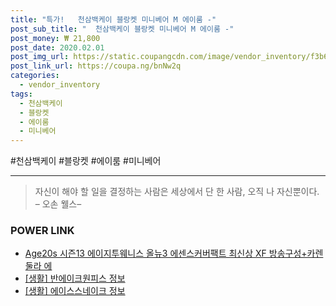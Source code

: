 ```yaml
--- 
title: "특가!   천삼백케이 블랑켓 미니베어 M 에이룸 -" 
post_sub_title: "  천삼백케이 블랑켓 미니베어 M 에이룸 -" 
post_money: ₩ 21,800 
post_date: 2020.02.01 
post_img_url: https://static.coupangcdn.com/image/vendor_inventory/f3b6/7128cf11d4db73cf41dc472a0cc5417dbb308846350475eb326632d625ad.jpeg 
post_link_url: https://coupa.ng/bnNw2q 
categories: 
  - vendor_inventory 
tags: 
  - 천삼백케이 
  - 블랑켓 
  - 에이룸 
  - 미니베어 
--- 
```

  #천삼백케이 #블랑켓 #에이룸 #미니베어 
<hr> 

> 자신이 해야 할 일을 결정하는 사람은 세상에서 단 한 사람, 오직 나 자신뿐이다. – 오손 웰스–  


### POWER LINK

* <a href="https://blog.naver.com/sakai111/221776902059" target="_blank">Age20s 시즌13 에이지투웨니스 올뉴3 에센스커버팩트 최신상 XF 방송구성+카렌둘라 에</a>
* <a href="https://blog.naver.com/sakai111/221766384878" target="_blank"> [생활] 반에이크원피스 정보 </a>
* <a href="https://blog.naver.com/santokki14/221772141575" target="_blank"> [생활] 에이스스네이크 정보 </a>
